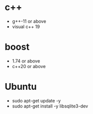 # c++
  - g++-11 or above
  - visual c++ 19

# boost
  - 1.74 or above
  - c++20 or above

# Ubuntu
  - sudo apt-get update -y
  - sudo apt-get install -y libsqlite3-dev
